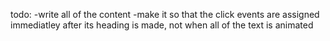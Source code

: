 todo:
-write all of the content
-make it so that the click events are assigned immediatley after its heading is made, not when all of the text is animated